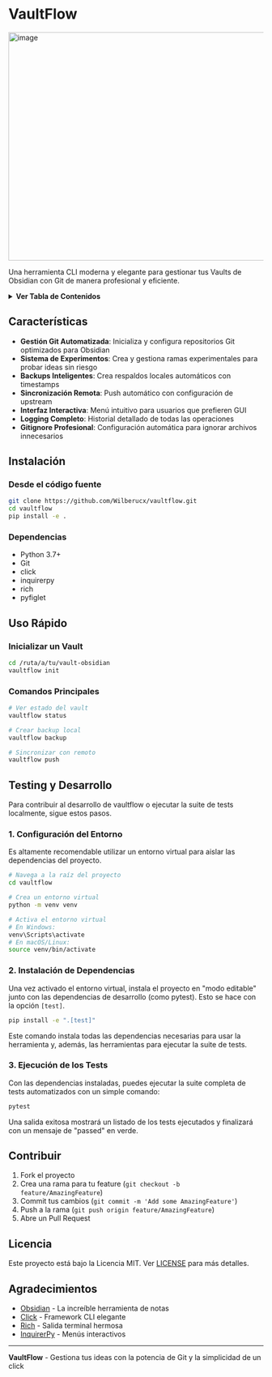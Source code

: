 # VaultFlow
<img width="1151" height="451" alt="image" src="https://github.com/user-attachments/assets/a032d1d5-1ec1-4485-8148-c8405e5cdc7c" />

Una herramienta CLI moderna y elegante para gestionar tus Vaults de Obsidian con Git de manera profesional y eficiente.

<details>
<summary><strong>Ver Tabla de Contenidos</strong></summary>

- [Características](#características)
- [Instalación](#instalación)
- [Uso Rápido](#uso-rápido)
- [Testing y Desarrollo](#testing-y-desarrollo)
- [Contribuir](#contribuir)
- [Licencia](#licencia)
- [Agradecimientos](#agradecimientos)

</details>

## Características

- **Gestión Git Automatizada**: Inicializa y configura repositorios Git optimizados para Obsidian
- **Sistema de Experimentos**: Crea y gestiona ramas experimentales para probar ideas sin riesgo
- **Backups Inteligentes**: Crea respaldos locales automáticos con timestamps
- **Sincronización Remota**: Push automático con configuración de upstream
- **Interfaz Interactiva**: Menú intuitivo para usuarios que prefieren GUI
- **Logging Completo**: Historial detallado de todas las operaciones
- **Gitignore Profesional**: Configuración automática para ignorar archivos innecesarios

## Instalación

### Desde el código fuente

```bash
git clone https://github.com/Wilberucx/vaultflow.git
cd vaultflow
pip install -e .
```

### Dependencias

- Python 3.7+
- Git
- click
- inquirerpy
- rich
- pyfiglet

## Uso Rápido

### Inicializar un Vault

```bash
cd /ruta/a/tu/vault-obsidian
vaultflow init
```

### Comandos Principales

```bash
# Ver estado del vault
vaultflow status

# Crear backup local
vaultflow backup

# Sincronizar con remoto
vaultflow push
```

## Testing y Desarrollo

Para contribuir al desarrollo de vaultflow o ejecutar la suite de tests localmente, sigue estos pasos.

### 1. Configuración del Entorno

Es altamente recomendable utilizar un entorno virtual para aislar las dependencias del proyecto.

```bash
# Navega a la raíz del proyecto
cd vaultflow

# Crea un entorno virtual
python -m venv venv

# Activa el entorno virtual
# En Windows:
venv\Scripts\activate
# En macOS/Linux:
source venv/bin/activate
```

### 2. Instalación de Dependencias

Una vez activado el entorno virtual, instala el proyecto en "modo editable" junto con las dependencias de desarrollo (como pytest). Esto se hace con la opción `[test]`.

```bash
pip install -e ".[test]"
```

Este comando instala todas las dependencias necesarias para usar la herramienta y, además, las herramientas para ejecutar la suite de tests.

### 3. Ejecución de los Tests

Con las dependencias instaladas, puedes ejecutar la suite completa de tests automatizados con un simple comando:

```bash
pytest
```

Una salida exitosa mostrará un listado de los tests ejecutados y finalizará con un mensaje de "passed" en verde.

## Contribuir

1. Fork el proyecto
2. Crea una rama para tu feature (`git checkout -b feature/AmazingFeature`)
3. Commit tus cambios (`git commit -m 'Add some AmazingFeature'`)
4. Push a la rama (`git push origin feature/AmazingFeature`)
5. Abre un Pull Request

## Licencia

Este proyecto está bajo la Licencia MIT. Ver [LICENSE](LICENSE) para más detalles.

## Agradecimientos

- [Obsidian](https://obsidian.md/) - La increíble herramienta de notas
- [Click](https://click.palletsprojects.com/) - Framework CLI elegante
- [Rich](https://rich.readthedocs.io/) - Salida terminal hermosa
- [InquirerPy](https://inquirerpy.readthedocs.io/) - Menús interactivos

---

**VaultFlow** - Gestiona tus ideas con la potencia de Git y la simplicidad de un click
